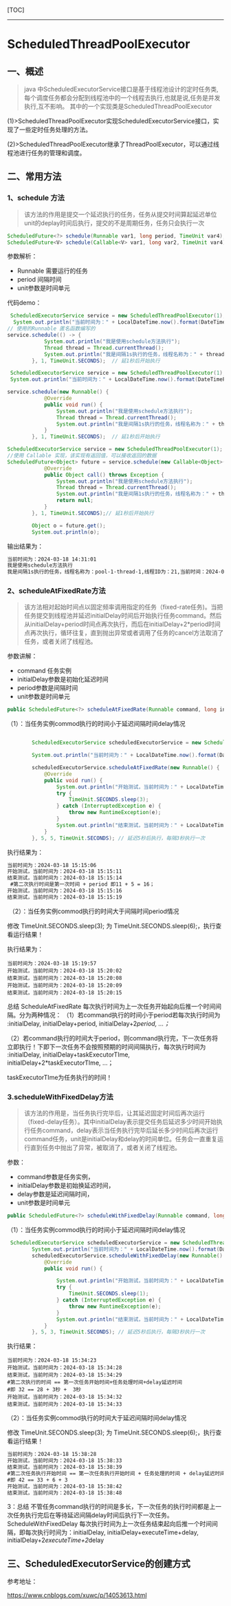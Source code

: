 [TOC]



------



# ScheduledThreadPoolExecutor

## 一、概述

> java 中ScheduledExecutorService接口是基于线程池设计的定时任务类,每个调度任务都会分配到线程池中的一个线程去执行,也就是说,任务是并发执行,互不影响。
> 其中的一个实现类是ScheduledThreadPoolExecutor

(1)>ScheduledThreadPoolExecutor实现ScheduledExecutorService接口，实现了一些定时任务处理的方法。

(2)>ScheduledThreadPoolExecutor继承了ThreadPoolExecutor，可以通过线程池进行任务的管理和调度。

## 二、常用方法

### 1、schedule 方法

> 该方法的作用是提交一个延迟执行的任务，任务从提交时间算起延迟单位unit的deplay时间后执行，提交的不是周期任务，任务只会执行一次

```java
ScheduledFuture<?> schedule(Runnable var1, long period, TimeUnit var4);
ScheduledFuture<V> schedule(Callable<V> var1, long var2, TimeUnit var4);

```

参数解析：

- Runnable 需要运行的任务
- period  间隔时间
- unit参数是时间单元

代码demo：

```java
 ScheduledExecutorService service = new ScheduledThreadPoolExecutor(1);
  System.out.println("当前时间为：" + LocalDateTime.now().format(DateTimeFormatter.ofPattern("yyyy-MM-dd HH:mm:ss")));
// 使用的Runnable 匿名函数编写的
service.schedule(() -> {
            System.out.println("我是使用schedule方法执行");
            Thread thread = Thread.currentThread();
            System.out.println("我是间隔1s执行的任务，线程名称为：" + thread.getName() + ",线程ID为：" + thread.getId() + ",当前时间：" + LocalDateTime.now().format(DateTimeFormatter.ofPattern("yyyy-MM-dd HH:mm:ss")));
        }, 1, TimeUnit.SECONDS);  // 延1秒后开始执行
```

```java
 ScheduledExecutorService service = new ScheduledThreadPoolExecutor(1);
 System.out.println("当前时间为：" + LocalDateTime.now().format(DateTimeFormatter.ofPattern("yyyy-MM-dd HH:mm:ss")));

service.schedule(new Runnable() {
            @Override
            public void run() {
                System.out.println("我是使用schedule方法执行");
                Thread thread = Thread.currentThread();
                System.out.println("我是间隔1s执行的任务，线程名称为：" + thread.getName() + ",线程ID为：" + thread.getId() + ",当前时间：" + LocalDateTime.now().format(DateTimeFormatter.ofPattern("yyyy-MM-dd HH:mm:ss")));
            }
        }, 1, TimeUnit.SECONDS);  // 延1秒后开始执行
```

```java
ScheduledExecutorService service = new ScheduledThreadPoolExecutor(1);
//使用 Callable 实现，该实现有返回值，可以接收返回的数据
ScheduledFuture<Object> future = service.schedule(new Callable<Object>() {
            @Override
            public Object call() throws Exception {
                System.out.println("我是使用schedule方法执行");
                Thread thread = Thread.currentThread();
                System.out.println("我是间隔1s执行的任务，线程名称为：" + thread.getName() + ",线程ID为：" + thread.getId() + ",当前时间：" + LocalDateTime.now().format(DateTimeFormatter.ofPattern("yyyy-MM-dd HH:mm:ss")));
                return null;
            }
        }, 1, TimeUnit.SECONDS);// 延1秒后开始执行

        Object o = future.get();
        System.out.println(o);
```

输出结果为：

```tex
当前时间为：2024-03-18 14:31:01
我是使用schedule方法执行
我是间隔1s执行的任务，线程名称为：pool-1-thread-1,线程ID为：21,当前时间：2024-03-18 14:31:02
```



### 2、scheduleAtFixedRate方法

> 该方法相对起始时间点以固定频率调用指定的任务（fixed-rate任务)。当把任务提交到线程池并延迟initialDelay时间后开始执行任务command。然后从initialDelay+period时间点再次执行，而后在initialDelay+2*period时间点再次执行，循环往复，直到抛出异常或者调用了任务的cancel方法取消了任务，或者关闭了线程池。
>

参数讲解：

- command 任务实例
- initialDelay参数是初始化延迟时间
- period参数是间隔时间
- unit参数是时间单元

```java
public ScheduledFuture<?> scheduleAtFixedRate(Runnable command, long initialDelay, long period, TimeUnit unit)
```

（1）：当任务实例commod执行的时间小于延迟间隔时间delay情况

```java

        ScheduledExecutorService scheduledExecutorService = new ScheduledThreadPoolExecutor(1);

        System.out.println("当前时间为：" + LocalDateTime.now().format(DateTimeFormatter.ofPattern("yyyy-MM-dd HH:mm:ss")));

        scheduledExecutorService.scheduleAtFixedRate(new Runnable() {
            @Override
            public void run() {
                System.out.println("开始测试，当前时间为：" + LocalDateTime.now().format(DateTimeFormatter.ofPattern("yyyy-MM-dd HH:mm:ss")));
                try {
                    TimeUnit.SECONDS.sleep(3);
                } catch (InterruptedException e) {
                    throw new RuntimeException(e);
                }
                System.out.println("结束测试，当前时间为：" + LocalDateTime.now().format(DateTimeFormatter.ofPattern("yyyy-MM-dd HH:mm:ss")));
            }
        }, 5, 5, TimeUnit.SECONDS); // 延迟5秒后执行，每隔3秒执行一次
```

执行结果为：

```tex
当前时间为：2024-03-18 15:15:06
开始测试，当前时间为：2024-03-18 15:15:11
结束测试，当前时间为：2024-03-18 15:15:14
 #第二次执行时间是第一次时间 + period 即11 + 5 = 16；
开始测试，当前时间为：2024-03-18 15:15:16
结束测试，当前时间为：2024-03-18 15:15:19
```

​	（2）：当任务实例commod执行的时间大于间隔时间period情况

修改 TimeUnit.SECONDS.sleep(3); 为  TimeUnit.SECONDS.sleep(6);，执行查看运行结果！

执行结果为：

```
当前时间为：2024-03-18 15:19:57
开始测试，当前时间为：2024-03-18 15:20:02
结束测试，当前时间为：2024-03-18 15:20:08
开始测试，当前时间为：2024-03-18 15:20:09
结束测试，当前时间为：2024-03-18 15:20:15
```

总结
ScheduleAtFixedRate 每次执行时间为上一次任务开始起向后推一个时间间隔。分为两种情况：
（1）若command执行的时间小于period若每次执行时间为 :initialDelay, initialDelay+period, initialDelay+2*period, …；*

（2）若command执行的时间大于period，则command执行完，下一次任务将立即执行！下即下一次任务不会按照预期的时间间隔执行，每次执行时间为 :initialDelay, initialDelay+taskExecutorTIme, initialDelay+2*taskExecutorTIme, …；

taskExecutorTIme为任务执行的时间！

### 3.scheduleWithFixedDelay方法

> 该方法的作用是，当任务执行完毕后，让其延迟固定时间后再次运行（fixed-delay任务）。其中initialDelay表示提交任务后延迟多少时间开始执行任务command，delay表示当任务执行完毕后延长多少时间后再次运行command任务，unit是initialDelay和delay的时间单位。任务会一直重复运行直到任务中抛出了异常，被取消了，或者关闭了线程池。

参数：

- command参数是任务实例，
- initialDelay参数是初始换延迟时间，
- delay参数是延迟间隔时间，
- unit参数是时间单元
```java
public ScheduledFuture<?> scheduleWithFixedDelay(Runnable command, long initialDelay, long delay, TimeUnit unit)
```
（1）：当任务实例commod执行的时间小于延迟间隔时间delay情况

```java
 ScheduledExecutorService scheduledExecutorService = new ScheduledThreadPoolExecutor(1);
        System.out.println("当前时间为：" + LocalDateTime.now().format(DateTimeFormatter.ofPattern("yyyy-MM-dd HH:mm:ss")));
        scheduledExecutorService.scheduleWithFixedDelay(new Runnable() {
            @Override
            public void run() {

                System.out.println("开始测试，当前时间为：" + LocalDateTime.now().format(DateTimeFormatter.ofPattern("yyyy-MM-dd HH:mm:ss")));
                try {
                    TimeUnit.SECONDS.sleep(1);
                } catch (InterruptedException e) {
                    throw new RuntimeException(e);
                }
                System.out.println("结束测试，当前时间为：" + LocalDateTime.now().format(DateTimeFormatter.ofPattern("yyyy-MM-dd HH:mm:ss")));
            }
        }, 5, 3, TimeUnit.SECONDS); // 延迟5秒后执行，每隔3秒执行一次
```

执行结果：

```
当前时间为：2024-03-18 15:34:23
开始测试，当前时间为：2024-03-18 15:34:28
结束测试，当前时间为：2024-03-18 15:34:29
#第二次执行的时间 == 第一次任务开始时间+任务处理时间+delay延迟时间
#即 32 == 28 + 3秒 +  3秒 
开始测试，当前时间为：2024-03-18 15:34:32
结束测试，当前时间为：2024-03-18 15:34:33
```

（2）：当任务实例commod执行的时间大于延迟间隔时间delay情况

修改 TimeUnit.SECONDS.sleep(3); 为  TimeUnit.SECONDS.sleep(6);，执行查看运行结果！

```tex
当前时间为：2024-03-18 15:38:28
开始测试，当前时间为：2024-03-18 15:38:33
结束测试，当前时间为：2024-03-18 15:38:39
#第二次任务执行开始时间 == 第一次任务执行开始时间 + 任务处理的时间 + delay延迟时间
#即 42 == 33 + 6 + 3
开始测试，当前时间为：2024-03-18 15:38:42
结束测试，当前时间为：2024-03-18 15:38:48
```

3：总结
不管任务command执行的时间是多长，下一次任务的执行时间都是上一次任务执行完后在等待延迟间隔delay时间后执行下一次任务。
ScheduleWithFixedDelay 每次执行时间为上一次任务结束起向后推一个时间间隔，即每次执行时间为：initialDelay, initialDelay+executeTime+delay, initialDelay+2*executeTime+2*delay



## 三、ScheduledExecutorService的创建方式



参考地址：

https://www.cnblogs.com/xuwc/p/14053613.html